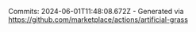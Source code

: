 Commits: 2024-06-01T11:48:08.672Z - Generated via https://github.com/marketplace/actions/artificial-grass
<br>
